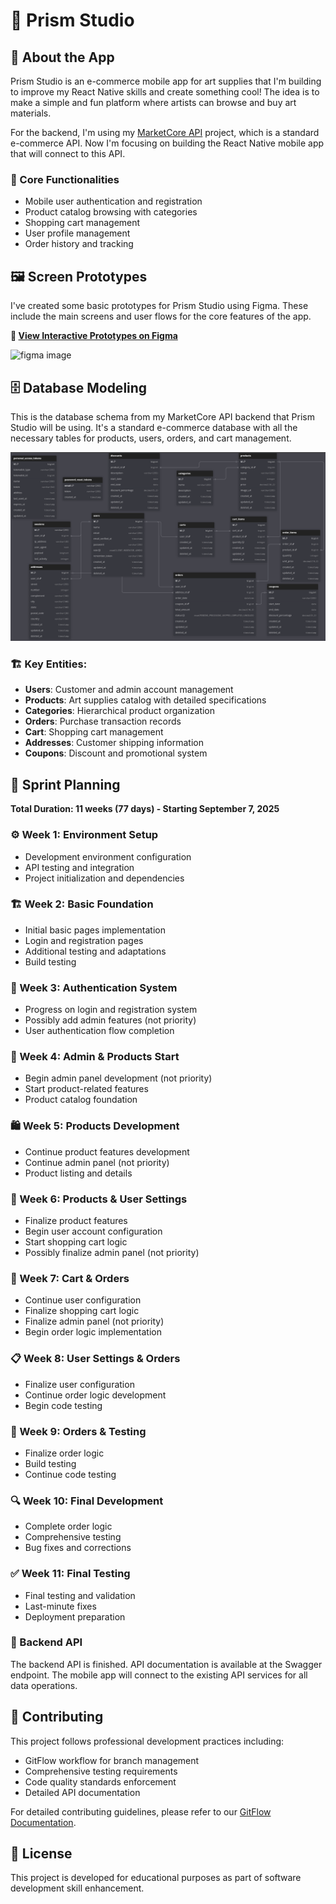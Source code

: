 # 🎨 Prism Studio

## 📱 About the App

Prism Studio is an e-commerce mobile app for art supplies that I'm building to improve my React Native skills and create something cool! The idea is to make a simple and fun platform where artists can browse and buy art materials.

For the backend, I'm using my [MarketCore API](https://github.com/vinifen/marketcore-api) project, which is a standard e-commerce API. Now I'm focusing on building the React Native mobile app that will connect to this API.

### 🔧 Core Functionalities

- Mobile user authentication and registration
- Product catalog browsing with categories
- Shopping cart management
- User profile management
- Order history and tracking

## 🖼️ Screen Prototypes

I've created some basic prototypes for Prism Studio using Figma. These include the main screens and user flows for the core features of the app.

**🎨 [View Interactive Prototypes on Figma](https://www.figma.com/design/cYCcxlyUv4ehb6Ceu7HizX/Prism-Studio?node-id=0-1&t=a3W722V6ZGykatyB-1)**

![figma image](https://res.cloudinary.com/dqafdlj0c/image/upload/v1757295733/Screenshot_from_2025-09-07_22-38-10_dorvon.png)

## 🗄️ Database Modeling

This is the database schema from my MarketCore API backend that Prism Studio will be using. It's a standard e-commerce database with all the necessary tables for products, users, orders, and cart management.

![View Database Schema](https://github.com/vinifen/prism-studio/blob/main/backend/docs/database/marketcore-api-dbdiagram-io.png)

### 🏗️ Key Entities:
- **Users**: Customer and admin account management
- **Products**: Art supplies catalog with detailed specifications
- **Categories**: Hierarchical product organization
- **Orders**: Purchase transaction records
- **Cart**: Shopping cart management
- **Addresses**: Customer shipping information
- **Coupons**: Discount and promotional system

## 📅 Sprint Planning

**Total Duration: 11 weeks (77 days) - Starting September 7, 2025**

### ⚙️ Week 1: Environment Setup
- Development environment configuration
- API testing and integration
- Project initialization and dependencies

### 🏗️ Week 2: Basic Foundation
- Initial basic pages implementation
- Login and registration pages
- Additional testing and adaptations
- Build testing

### 🔐 Week 3: Authentication System
- Progress on login and registration system
- Possibly add admin features (not priority)
- User authentication flow completion

### 👤 Week 4: Admin & Products Start
- Begin admin panel development (not priority)
- Start product-related features
- Product catalog foundation

### 🛍️ Week 5: Products Development
- Continue product features development
- Continue admin panel (not priority)
- Product listing and details

### 🔧 Week 6: Products & User Settings
- Finalize product features
- Begin user account configuration
- Start shopping cart logic
- Possibly finalize admin panel (not priority)

### 🛒 Week 7: Cart & Orders
- Continue user configuration
- Finalize shopping cart logic
- Finalize admin panel (not priority)
- Begin order logic implementation

### 📋 Week 8: User Settings & Orders
- Finalize user configuration
- Continue order logic development
- Begin code testing

### 🧪 Week 9: Orders & Testing
- Finalize order logic
- Build testing
- Continue code testing

### 🔍 Week 10: Final Development
- Complete order logic
- Comprehensive testing
- Bug fixes and corrections

### ✅ Week 11: Final Testing
- Final testing and validation
- Last-minute fixes
- Deployment preparation


### 🚀 Backend API
The backend API is finished. API documentation is available at the Swagger endpoint. The mobile app will connect to the existing API services for all data operations.

## 🤝 Contributing

This project follows professional development practices including:
- GitFlow workflow for branch management
- Comprehensive testing requirements
- Code quality standards enforcement
- Detailed API documentation

For detailed contributing guidelines, please refer to our [GitFlow Documentation](https://github.com/vinifen/gitflow-documentation).

## 📄 License

This project is developed for educational purposes as part of software development skill enhancement.

